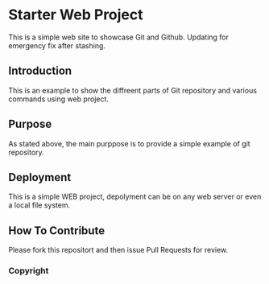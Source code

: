 # Starter Web Project

This is a simple web site to showcase Git and Github.
Updating for emergency fix after stashing.

## Introduction

This is an example to show the diffreent parts of Git repository and various commands using web project.

## Purpose

As stated above, the main purppose is to provide a simple example of git repository.

## Deployment

This is a simple WEB project, depolyment can be on any web server or even a local file system.

## How To Contribute

Please fork this repositort and then issue Pull Requests for review.

### Copyright